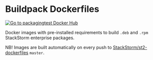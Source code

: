 # Buildpack Dockerfiles
[![Go to packagingtest Docker Hub](https://img.shields.io/badge/Docker%20Hub-buildpack-blue.svg)](https://hub.docker.com/r/stackstorm/buildpack/)

Docker images with pre-installed requirements to build `.deb` and `.rpm` StackStorm enterprise packages.

NB!
Images are built automatically on every push to [StackStorm/st2-dockerfiles](https://github.com/StackStorm/st2-dockerfiles/) `master`.
